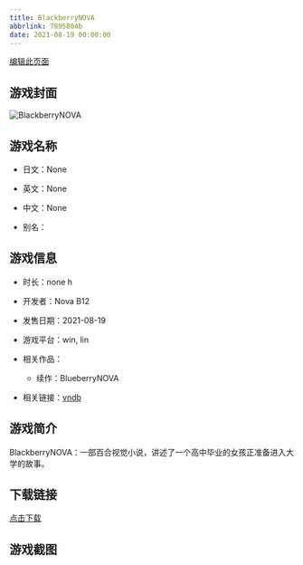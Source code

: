 ```yaml
---
title: BlackberryNOVA
abbrlink: 7895804b
date: 2021-08-19 00:00:00
---
```

[编辑此页面](https://github.com/ACG-3/ADV3-source/blob/main/source/_posts/games/BlackberryNOVA.md)

## 游戏封面

![BlackberryNOVA](https://pan.timero.xyz/d/onedrive/img_lib_001/BlackberryNOVA_cover.avif)


## 游戏名称

- 日文：None
- 英文：None
- 中文：None

- 别名：


## 游戏信息

- 时长：none h
- 开发者：Nova B12
- 发售日期：2021-08-19
- 游戏平台：win, lin
- 相关作品：
   - 续作：BlueberryNOVA

- 相关链接：[vndb](https://vndb.org/v28105)


## 游戏简介

BlackberryNOVA：一部百合视觉小说，讲述了一个高中毕业的女孩正准备进入大学的故事。




## 下载链接

[点击下载](https://pan.timero.xyz/onedrive/adv_lib_001/BlackberryNOVA)


## 游戏截图


